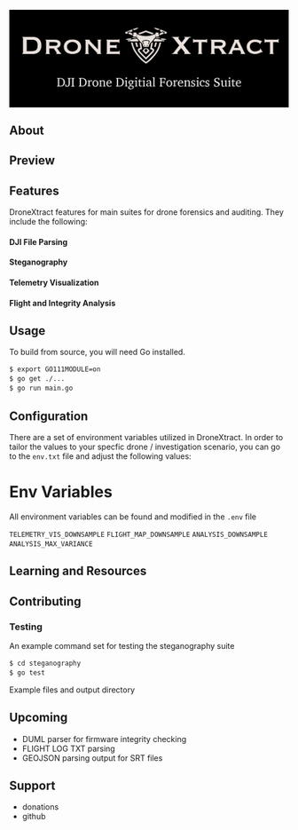 <p align="center">
  <img align="center" alt="DroneXtract logo" width="600" src="https://github.com/ANG13T/DroneXtract/blob/main/assets/logo.png">
</p>


## About

## Preview

## Features
DroneXtract features for main suites for drone forensics and auditing. They include the following:

#### DJI File Parsing

#### Steganography

#### Telemetry Visualization

#### Flight and Integrity Analysis


## Usage
To build from source, you will need Go installed.

```bash
$ export GO111MODULE=on
$ go get ./...
$ go run main.go
```

## Configuration
There are a set of environment variables utilized in DroneXtract. In order to tailor the values to your specfic drone / investigation scenario, you can go to the `env.txt` file and adjust the following values:

# Env Variables
All environment variables can be found and modified in the `.env` file 

`TELEMETRY_VIS_DOWNSAMPLE`
`FLIGHT_MAP_DOWNSAMPLE` 
`ANALYSIS_DOWNSAMPLE` 
`ANALYSIS_MAX_VARIANCE`


## Learning and Resources

## Contributing
### Testing
An example command set for testing the steganography suite
```bash
$ cd steganography
$ go test
```
Example files and output directory

## Upcoming
- DUML parser for firmware integrity checking
- FLIGHT LOG TXT parsing
- GEOJSON parsing output for SRT files

## Support
- donations
- github
